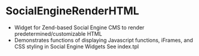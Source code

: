 # SocialEngineRenderHTML
- Widget for Zend-based Social Engine CMS to render predetermined/customizable HTML
- Demonstrates functions of displaying Javascript functions, iFrames, and CSS styling in Social Engine Widgets
See index.tpl
